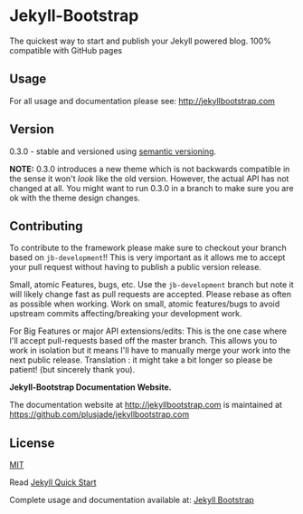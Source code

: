 # Jekyll-Bootstrap

The quickest way to start and publish your Jekyll powered blog. 100% compatible with GitHub pages

## Usage

For all usage and documentation please see: <http://jekyllbootstrap.com>

## Version

0.3.0 - stable and versioned using [semantic versioning](http://semver.org/).

**NOTE:** 0.3.0 introduces a new theme which is not backwards compatible in the sense it won't _look_ like the old version.
However, the actual API has not changed at all.
You might want to run 0.3.0 in a branch to make sure you are ok with the theme design changes.

## Contributing


To contribute to the framework please make sure to checkout your branch based on `jb-development`!!
This is very important as it allows me to accept your pull request without having to publish a public version release.

Small, atomic Features, bugs, etc.
Use the `jb-development` branch but note it will likely change fast as pull requests are accepted.
Please rebase as often as possible when working.
Work on small, atomic features/bugs to avoid upstream commits affecting/breaking your development work.

For Big Features or major API extensions/edits:
This is the one case where I'll accept pull-requests based off the master branch.
This allows you to work in isolation but it means I'll have to manually merge your work into the next public release.
Translation : it might take a bit longer so please be patient! (but sincerely thank you).

**Jekyll-Bootstrap Documentation Website.**

The documentation website at <http://jekyllbootstrap.com> is maintained at https://github.com/plusjade/jekyllbootstrap.com


## License

[MIT](http://opensource.org/licenses/MIT)

Read [Jekyll Quick Start](http://jekyllbootstrap.com/usage/jekyll-quick-start.html)

Complete usage and documentation available at: [Jekyll Bootstrap](http://jekyllbootstrap.com)